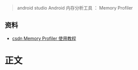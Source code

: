 > android studio Android 内存分析工具 ： Memory Profiler 
## 资料
* [csdn Memory Profiler 使用教程](https://blog.csdn.net/qq_27061049/article/details/122969711)
# 正文